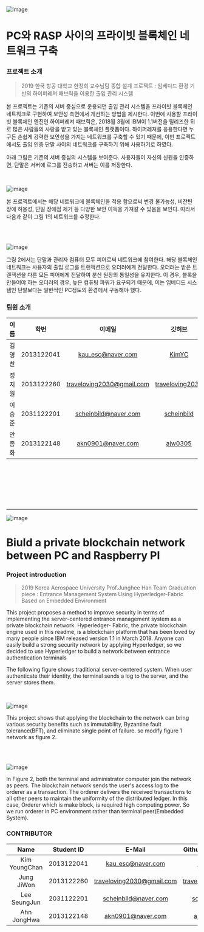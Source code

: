![image](https://user-images.githubusercontent.com/40852277/63410270-e4a37200-c42d-11e9-934a-b7445aa4daa4.png)

# PC와 RASP 사이의 프라이빗 블록체인 네트워크 구축

### 프로젝트 소개

>2019 한국 항공 대학교 한정희 교수님팀 종합 설계 프로젝트 : 임베디드 환경 기반의 하이퍼레져 패브릭을 이용한 출입 관리 시스템

 본 프로젝트는 기존의 서버 중심으로 운용되던 출입 관리 시스템을 프라이빗 블록체인 네트워크로 구현하여 보안성 측면에서 개선하는 방법을 제시한다. 이번에 사용할 프라이빗 블록체인 엔진인 하이퍼레져 패브릭은, 2018월 3월에 IBM이 1.1버전을 릴리즈한 뒤로 많은 사람들의 사랑을 받고 있는 블록체인 플랫폼이다. 하이퍼레져를 응용한다면 누구든 손쉽게 강력한 보안성을 가지는 네트워크를 구축할 수 있기 때문에, 이번 프로젝트에서도 출입 인증 단말 사이의 네트워크를 구축하기 위해 사용하기로 하였다.

아래 그림은 기존의 서버 중심의 시스템을 보여준다. 사용자들이 자신의 신원을 인증하면, 단말은 서버에 로그를 전송하고 서버는 이를 저장한다.

<br>

![image](https://user-images.githubusercontent.com/40852277/63421925-630b0e80-c444-11e9-9abf-914b08d54112.png)

본 프로젝트에서는 해당 네트워크에 블록체인을 적용 함으로써 변경 불가능성, 비잔틴 장애 허용성, 단일 장애점 제거 등 다양한 보안 이득을 가져갈 수 있음을 보인다. 따라서 다음과 같이 그림 1의 네트워크를 수정한다.

<br><br>

![image](https://user-images.githubusercontent.com/40852277/63649950-5148a480-c77f-11e9-8de2-5a144ec8597d.png)

그림 2에서는 단말과 관리자 컴퓨터 모두 피어로써 네트워크에 참여한다. 해당 블록체인 네트워크는 사용자의 출입 로그를 트랜잭션으로 오더러에게 전달한다. 오더러는 받은 트랜잭션을 다른 모든 피어에게 전달하여 분산 원장의 통일성을 유지한다. 이 경우, 블록을 만들어야 하는 오더러의 경우, 높은 컴퓨팅 파워가 요구되기 때문에, 이는 임베디드 시스템인 단말보다는 일반적인 PC정도의 환경에서 구동해야 했다.

### 팀원 소개
| 이름 | 학번 | 이메일 | 깃허브 |
|:---:|:---:|:---:|:----:|
| 김영찬 | 2013122041 | kau_esc@naver.com | [KimYC](https://github.com/KimYC1223) |
| 정지원 | 2013122260 | traveloving2030@gmail.com | [traveloving2030](https://github.com/traveloving2030) |
| 이승준 | 2031122201 | scheinbild@naver.com | [scheinbild](https://github.com/scheinbild) |
| 안종화 | 2013122148  | akn0901@naver.com | [ajw0305](https://github.com/ajw0305) |

<br><br><br><br><br><br>

---

![image](https://user-images.githubusercontent.com/40852277/63410197-b0c84c80-c42d-11e9-8aea-c5a1fd892256.png)


# Biuld a private blockchain network between PC and Raspberry PI

### Project introduction

> 2019 Korea Aerospace University Prof.Junghee Han Team Graduation piece : Entrance Management System Using Hyperledger-Fabric Based on Embedded Environment

 This project proposes a method to improve security in terms of implementing the server-centered entrance management system as a private blockchain network. Hyperledger- Fabric, the private blockchain engine used in this readme, is a blockchain platform that has been loved by many people since IBM released version 1.1 in March 2018. Anyone can easily build a strong security network by applying Hyperledger, so we decided to use Hyperledger to build a network between entrance authentication terminals

The following figure shows traditional server-centered system. When user authenticate their identity,  the terminal sends a log to the server, and the server stores them.

<br>

![image](https://user-images.githubusercontent.com/40852277/63421911-5f778780-c444-11e9-9525-5f90640647e3.png)

This project shows that applying the blockchain to the network can bring various security benefits such as immutability, Byzantine fault tolerance(BFT), and eliminate single point of failure. so modify figure 1 network as figure 2.

<br><br>

![image](https://user-images.githubusercontent.com/40852277/63649971-76d5ae00-c77f-11e9-99ab-1ff3fcda2c5c.png)

In Figure 2, both the terminal and administrator computer join the network as peers. The blockchain network sends the user's access log to the orderer as a transaction. The orderer delivers the received transactions to all other peers to maintain the uniformity of the distributed ledger. In this case, Orderer which is make block, is required high computing power. So we run orderer in PC environment rather than terminal peer(Embedded System).

### CONTRIBUTOR

| Name | Student ID | E-Mail | Github Account |
|:---:|:---:|:---:|:----:|
| Kim YoungChan | 2013122041 | kau_esc@naver.com | [KimYC](https://github.com/KimYC1223) |
| Jung JiWon | 2013122260 | traveloving2030@gmail.com | [traveloving2030](https://github.com/traveloving2030) |
| Lee SeungJun | 2031122201 | scheinbild@naver.com | [scheinbild](https://github.com/scheinbild) |
| Ahn JongHwa | 2013122148 | akn0901@naver.com | [ajw0305](https://github.com/ajw0305) |
